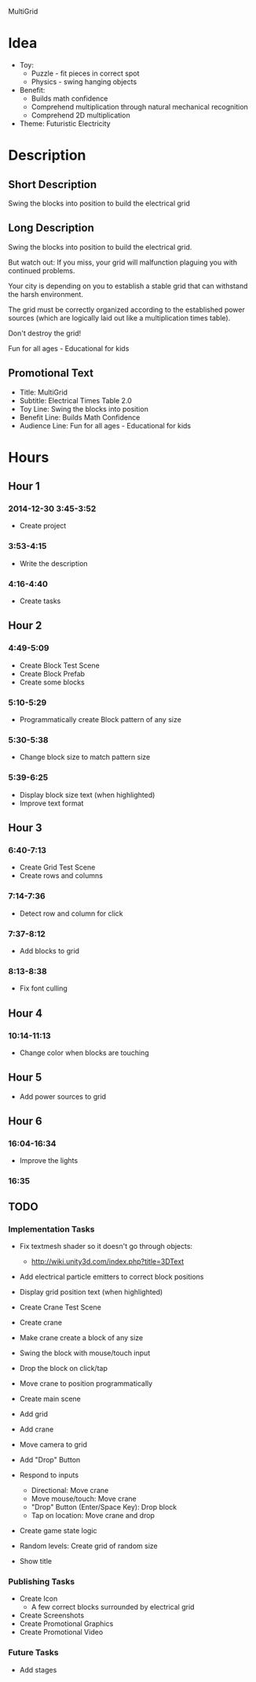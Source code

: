 MultiGrid

# Idea

- Toy: 
	- Puzzle - fit pieces in correct spot
	- Physics - swing hanging objects
- Benefit: 
	- Builds math confidence
	- Comprehend multiplication through natural mechanical recognition
	- Comprehend 2D multiplication
- Theme: Futuristic Electricity

# Description

## Short Description

Swing the blocks into position to build the electrical grid

## Long Description

Swing the blocks into position to build the electrical grid.

But watch out: If you miss, your grid will malfunction plaguing you with continued problems.

Your city is depending on you to establish a stable grid that can withstand the harsh environment.

The grid must be correctly organized according to the established power sources (which are  logically laid out like a multiplication times table).

Don't destroy the grid!

Fun for all ages - Educational for kids


## Promotional Text

- Title: MultiGrid
- Subtitle: Electrical Times Table 2.0
- Toy Line: Swing the blocks into position
- Benefit Line: Builds Math Confidence
- Audience Line: Fun for all ages - Educational for kids

# Hours

## Hour 1

### 2014-12-30 3:45-3:52

- Create project

### 3:53-4:15

- Write the description

### 4:16-4:40

- Create tasks

## Hour 2

### 4:49-5:09

- Create Block Test Scene
- Create Block Prefab
- Create some blocks

### 5:10-5:29

- Programmatically create Block pattern of any size

### 5:30-5:38

- Change block size to match pattern size

### 5:39-6:25

- Display block size text (when highlighted)
- Improve text format

## Hour 3

### 6:40-7:13

- Create Grid Test Scene
- Create rows and columns

### 7:14-7:36

- Detect row and column for click

### 7:37-8:12

- Add blocks to grid

### 8:13-8:38

- Fix font culling

## Hour 4

### 10:14-11:13

- Change color when blocks are touching

## Hour 5

- Add power sources to grid

## Hour 6

### 16:04-16:34

- Improve the lights

### 16:35


## TODO

### Implementation Tasks

- Fix textmesh shader so it doesn't go through objects:
	- http://wiki.unity3d.com/index.php?title=3DText

- Add electrical particle emitters to correct block positions
- Display grid position text (when highlighted)

- Create Crane Test Scene
- Create crane
- Make crane create a block of any size
- Swing the block with mouse/touch input
- Drop the block on click/tap
- Move crane to position programmatically

- Create main scene
- Add grid
- Add crane
- Move camera to grid
- Add "Drop" Button
- Respond to inputs
	- Directional: Move crane
	- Move mouse/touch: Move crane
	- "Drop" Button (Enter/Space Key): Drop block
	- Tap on location: Move crane and drop

- Create game state logic
- Random levels: Create grid of random size
- Show title

### Publishing Tasks

- Create Icon
	- A few correct blocks surrounded by electrical grid
- Create Screenshots
- Create Promotional Graphics
- Create Promotional Video


### Future Tasks

- Add stages